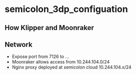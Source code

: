 # semicolon_3dp_configuation

## How Klipper and Moonraker 

## Network 
 - Expose port from 7126 to ...
 - Moonraker allows access from 10.244.104.0/24
 - Nginx proxy deployed at semicolon cloud 10.244.104.x/24
 